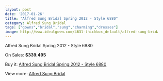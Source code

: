 ```yaml
---
layout: post
date: '2017-01-26'
title: "Alfred Sung Bridal Spring 2012 - Style 6880"
category: Alfred Sung Bridal
tags: ["gowns","bridal","sung","charming","dresses"]
image: http://www.idealgown.com/4631-thickbox_default/alfred-sung-bridal-spring-2012-style-6880.jpg
---
```

Alfred Sung Bridal Spring 2012 - Style 6880

On Sales: **$339.495**
<a href="https://www.idealgown.com/en/alfred-sung-bridal/2082-alfred-sung-bridal-spring-2012-style-6880.html"><amp-img layout="responsive" width="600" height="600" src="//www.idealgown.com/4631-thickbox_default/alfred-sung-bridal-spring-2012-style-6880.jpg" alt="Alfred Sung Bridal Spring 2012 - Style 6880 0" /></a>

Buy it: [Alfred Sung Bridal Spring 2012 - Style 6880](https://www.idealgown.com/en/alfred-sung-bridal/2082-alfred-sung-bridal-spring-2012-style-6880.html "Alfred Sung Bridal Spring 2012 - Style 6880")

View more: [Alfred Sung Bridal](https://www.idealgown.com/en/30-alfred-sung-bridal "Alfred Sung Bridal")